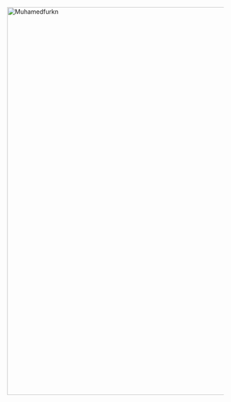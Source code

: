 <img align="center" width="900" width="900"  src="https://github.com/muhamedfurkn/BankTransferApp/readme.PNG" alt="Muhamedfurkn" />


<!-- hello, I've been doing software for a short time and I love this job. Even though I don't have any work experience, I worked on many projects and works. I made this project when I was first learning and I wanted to upload it, I hope I can inspire someone who is just starting out. -->
